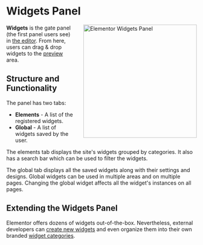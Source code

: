 # Widgets Panel

<Badge type="tip" vertical="top" text="Elementor Core" /> <Badge type="warning" vertical="top" text="Basic" />

<img :src="$withBase('/assets/img/widgets-panel.png')" alt="Elementor Widgets Panel" style="float: right; width: 300px; margin-left: 20px; margin-bottom: 20px;">

**Widgets** is the gate panel (the first panel users see) in [the editor](/editor/). From here, users can drag & drop widgets to the [preview](/editor/elementor-preview) area.

## Structure and Functionality

The panel has two tabs:

* **Elements** - A list of the registered widgets.
* **Global** - A list of widgets saved by the user.

The elements tab displays the site's widgets grouped by categories. It also has a search bar which can be used to filter the widgets.

The global tab displays all the saved widgets along with their settings and designs. Global widgets can be used in multiple areas and on multiple pages. Changing the global widget affects all the widget's instances on all pages.

## Extending the Widgets Panel

Elementor offers dozens of widgets out-of-the-box. Nevertheless, external developers can [create new widgets](/widgets/) and even organize them into their own branded [widget categories](/widgets/widget-categories).

